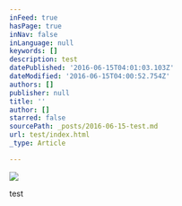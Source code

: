 ```yaml
---
inFeed: true
hasPage: true
inNav: false
inLanguage: null
keywords: []
description: test
datePublished: '2016-06-15T04:01:03.103Z'
dateModified: '2016-06-15T04:00:52.754Z'
authors: []
publisher: null
title: ''
author: []
starred: false
sourcePath: _posts/2016-06-15-test.md
url: test/index.html
_type: Article

---
```

![](https://the-grid-user-content.s3-us-west-2.amazonaws.com/97f41c42-38e6-43cf-bb03-0dc4cfbd9dca.jpg)

test